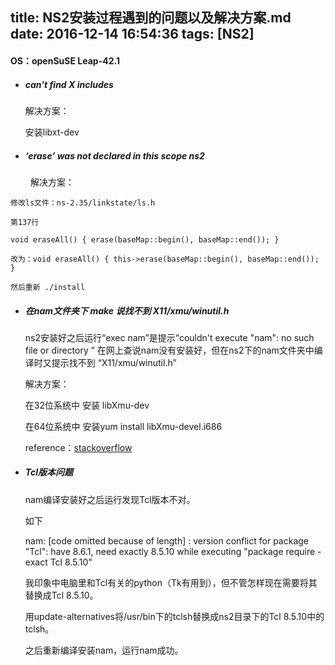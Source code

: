 title: NS2安装过程遇到的问题以及解决方案.md
date: 2016-12-14 16:54:36
tags: [NS2]
---

#### OS：openSuSE Leap-42.1


* ##### can't find X includes

	解决方案：

	安装libxt-dev

* ##### ‘erase’ was not declared in this scope ns2
　　
	解决方案：

	修改ls文件：ns-2.35/linkstate/ls.h 

	第137行

	void eraseAll() { erase(baseMap::begin(), baseMap::end()); }

	改为：void eraseAll() { this->erase(baseMap::begin(), baseMap::end()); }

	然后重新 ./install


* ##### 在nam文件夹下 make 说找不到 X11/xmu/winutil.h

	ns2安装好之后运行“exec nam”是提示“couldn't execute "nam": no such file or directory
”
	在网上查说nam没有安装好，但在ns2下的nam文件夹中编译时又提示找不到 “X11/xmu/winutil.h”

	解决方案：

	在32位系统中 安装  libXmu-dev

	在64位系统中 安装yum  install  libXmu-devel.i686

	reference：[stackoverflow](http://blog.csdn.net/zhoujunbuaa/article/details/7181785)

* ##### Tcl版本问题

	nam编译安装好之后运行发现Tcl版本不对。

	如下

	nam:
	[code omitted because of length]
	: version conflict for package "Tcl": have 8.6.1, need exactly 8.5.10
	while executing
	"package require -exact Tcl 8.5.10"

	我印象中电脑里和Tcl有关的python（Tk有用到），但不管怎样现在需要将其替换成Tcl 8.5.10。

	用update-alternatives将/usr/bin下的tclsh替换成ns2目录下的Tcl 8.5.10中的tclsh。

	之后重新编译安装nam，运行nam成功。

